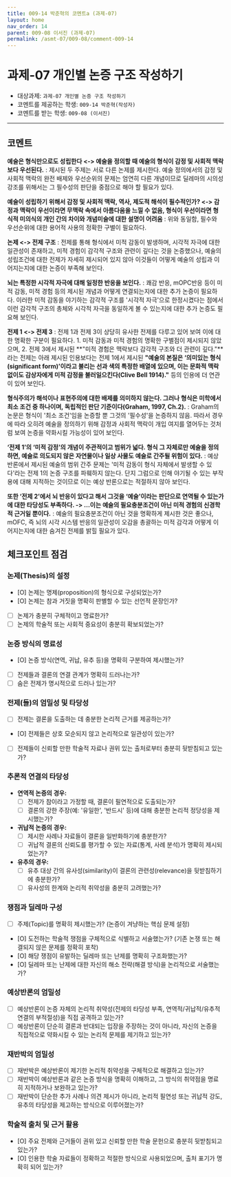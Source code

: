 ```yaml
---
title: 009-14 박준혁의 코멘트a (과제-07) 
layout: home
nav_order: 14
parent: 009-08 이서진 (과제-07)
permalink: /asmt-07/009-08/comment-009-14
---
```


# 과제-07 개인별 논증 구조 작성하기

- 대상과제: `과제-07 개인별 논증 구조 작성하기`
- 코멘트를 제공하는 학생: `009-14 박준혁(작성자)` 
- 코멘트를 받는 학생: `009-08 (이서진)` 

---

## 코멘트

  **예술은 형식만으로도 성립한다 <-> 예술을 정의할 때 예술의 형식이 감정 및 사회적 맥락보다 우선된다.**
  : 제시된 두 주제는 서로 다른 논제를 제시한다. 예술 정의에서의 감정 및 사회적 맥락의 완전 배제와 우선순위의 문제는 엄연히 다른 개념이므로 딜레마의 시의성 강조를 위해서는 그 필수성의 판단을 중점으로 해야 할 필요가 있다.

  **예술이 성립하기 위해서 감정 및 사회적 맥락, 역사, 제도적 해석이 필수적인가? <-> 감정과 맥락이 우선이라면 무맥락 속에서 아름다움을 느낄 수 없음, 형식이 우선이라면 형식적 미의식의 개인 간의 차이와 개념미술에 대한 설명이 어려움**
  : 위와 동일함, 필수와 우선순위에 대한 용어적 사용의 정확한 구별이 필요하다.

  **논제 <-> 전제 구조**
  : 전제를 통해 형식에서 미적 감동이 발생하며, 시각적 자극에 대한 일관성이 존재하고, 미적 경험이 감각적 구조와 관련이 깊다는 것을 논증했으나, 예술의 성립조건에 대한 전제가 자세히 제시되어 있지 않아 이것들이 어떻게 예술의 성립과 이어지는지에 대한 논증이 부족해 보인다.

  **뇌는 특정한 시각적 자극에 대해 일정한 반응을 보인다.**
  : 쾌감 반응, mOPC반응 등이 미적 감동, 미적 경험 등의 제시된 개념과 어떻게 연결되는지에 대한 추가 논증이 필요하다. 이러한 미적 감동을 야기하는 감각적 구조를 '시각적 자극'으로 한정시켰다는 점에서 이런 감각적 구조의 총체와 시각적 자극을 동일하게 볼 수 있는지에 대한 추가 논증도 필요해 보인다.

  **전제 1 <-> 전제 3**
  : 전제 1과 전제 3이 상당히 유사한 전제를 다루고 있어 보여 이에 대한 명확한 구분이 필요하다. 1. 미적 감동과 미적 경험의 명확한 구별점이 제시되지 않았으며, 2. 전제 3에서 제시된 **"미적 경험은 맥락보다 감각적 구조와 더 관련이 깊다."**라는 전제는 아래 제시된 인용보다는 전제 1에서 제시된 **"예술의 본질은 ‘의미있는 형식(significant form)’이라고 불리는 선과 색의 특정한 배열에 있으며, 이는 문화적 맥락 없이도 감상자에게 미적 감정을 불러일으킨다(Clive Bell 1914)."** 등의 인용에 더 연관이 있어 보인다.

  **형식주의가 해석이나 표현주의에 대한 배제를 의미하지 않는다. 그러나 형식은 미학에서 최소 조건 중 하나이며, 독립적인 판단 기준이다(Graham, 1997, Ch.2).**
  : Graham의 논문은 형식이 '최소 조건'임을 논증할 뿐 그것의 '필수성'을 논증하지 않음. 따라서 경우에 따라 오히려 예술을 정의하기 위해 감정과 사회적 맥락이 개입 여지를 열어두는 것처럼 보여 논증을 약화시킬 가능성이 있어 보인다.

  **‘전제 1’의 ‘미적 감정’의 개념이 주관적이고 범위가 넓다. 형식 그 자체로만 예술을 정의하면, 예술로 의도되지 않은 자연물이나 일상 사물도 예술로 간주될 위험이 있다.**
  : 예상반론에서 제시된 예술의 범위 간주 문제는 '미적 감동이 형식 자체에서 발생할 수 있다'라는 전제 1의 논증 구조를 파훼하지 않는다. 단지 그럼으로 인해 야기될 수 있는 부작용에 대해 지적하는 것이므로 이는 예상 반론으로는 적절하지 않아 보인다.

  **또한 ‘전제 2’에서 뇌 반응이 있다고 해서 그것을 ‘예술’이라는 판단으로 연역될 수 있는가에 대한 타당성도 부족하다. -> ...이는 예술의 필요충분조건이 아닌 미적 경험의 신경학적 근거일 뿐이다.**
  : 예술의 필요충분조건이 아닌 것을 명확하게 제시한 것은 좋으나, mOFC, 즉 뇌의 시각 시스템 반응의 일관성이 오감을 총괄하는 미적 감각과 어떻게 이어지는지에 대한 숨겨진 전제를 밝힐 필요가 있다.

## 체크포인트 점검

### **논제(Thesis)의 설정**
- [O] 논제는 명제(proposition)의 형식으로 구성되었는가?
- [O] 논제는 참과 거짓을 명확히 판별할 수 있는 선언적 문장인가?
- [ ] 논제가 충분히 구체적이고 명료한가?
- [ ] 논제의 학술적 또는 사회적 중요성이 충분히 확보되었는가?

### **논증 방식의 명료성**
- [O] 논증 방식(연역, 귀납, 유추 등)을 명확히 구분하여 제시했는가?
- [ ] 전제들과 결론의 연결 관계가 명확히 드러나는가?
- [ ] 숨은 전제가 명시적으로 드러나 있는가?

### **전제(들)의 엄밀성 및 타당성**
- [ ] 전제는 결론을 도출하는 데 충분한 논리적 근거를 제공하는가?
- [O] 전제들은 상호 모순되지 않고 논리적으로 일관성이 있는가?
- [ ] 전제들이 신뢰할 만한 학술적 자료나 권위 있는 출처로부터 충분히 뒷받침되고 있는가?

### **추론적 연결의 타당성**
- **연역적 논증의 경우:**
  - [ ] 전제가 참이라고 가정할 때, 결론이 필연적으로 도출되는가?
  - [ ] 결론의 강한 주장(예: '유일한', '반드시' 등)에 대해 충분한 논리적 정당성을 제시했는가?

- **귀납적 논증의 경우:**
  - [ ] 제시한 사례나 자료들이 결론을 일반화하기에 충분한가?
  - [ ] 귀납적 결론의 신뢰도를 평가할 수 있는 자료(통계, 사례 분석)가 명확히 제시되었는가?

- **유추의 경우:**
  - [ ] 유추 대상 간의 유사성(similarity)이 결론의 관련성(relevance)을 뒷받침하기에 충분한가?
  - [ ] 유사성의 한계와 논리적 취약성을 충분히 고려했는가?

### **쟁점과 딜레마 구성**
- [ ] 주제(Topic)를 명확히 제시했는가? (논증이 겨냥하는 핵심 문제 설정)
- [O] 도전하는 학술적 쟁점을 구체적으로 식별하고 서술했는가? (기존 논쟁 또는 해결되지 않은 문제를 정확히 포착)
- [O] 해당 쟁점이 유발하는 딜레마 또는 난제를 명확히 구조화했는가?
- [O] 딜레마 또는 난제에 대한 자신의 해소 전략(해결 방식)을 논리적으로 서술했는가?

### **예상반론의 엄밀성**
- [ ] 예상반론이 논증 자체의 논리적 취약성(전제의 타당성 부족, 연역적/귀납적/유추적 연결의 부적절성)을 직접 공격하고 있는가?
- [ ] 예상반론이 단순히 결론과 반대되는 입장을 주장하는 것이 아니라, 자신의 논증을 직접적으로 약화시킬 수 있는 논리적 문제를 제기하고 있는가?

### **재반박의 엄밀성**
- [ ] 재반박은 예상반론이 제기한 논리적 취약성을 구체적으로 해결하고 있는가?
- [ ] 재반박이 예상반론과 같은 논증 방식을 명확히 이해하고, 그 방식의 취약점을 명료히 지적하거나 보완하고 있는가?
- [ ] 재반박이 단순한 추가 사례나 의견 제시가 아니라, 논리적 필연성 또는 귀납적 강도, 유추의 타당성을 제고하는 방식으로 이루어졌는가?

### **학술적 출처 및 근거 활용**
- [O] 주요 전제와 근거들이 권위 있고 신뢰할 만한 학술 문헌으로 충분히 뒷받침되고 있는가?
- [O] 인용한 학술 자료들이 정확하고 적절한 방식으로 사용되었으며, 출처 표기가 명확히 되어 있는가?
